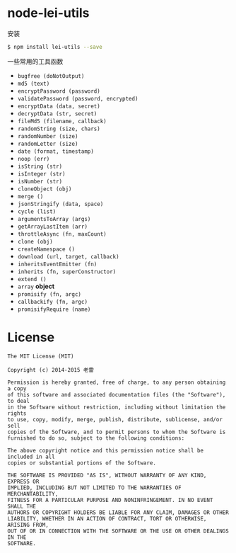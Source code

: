 # node-lei-utils

安装

```bash
$ npm install lei-utils --save
```


一些常用的工具函数

+ `bugfree (doNotOutput)`
+ `md5 (text)`
+ `encryptPassword (password)`
+ `validatePassword (password, encrypted)`
+ `encryptData (data, secret)`
+ `decryptData (str, secret)`
+ `fileMd5 (filename, callback)`
+ `randomString (size, chars)`
+ `randomNumber (size)`
+ `randomLetter (size)`
+ `date (format, timestamp)`
+ `noop (err)`
+ `isString (str)`
+ `isInteger (str)`
+ `isNumber (str)`
+ `cloneObject (obj)`
+ `merge ()`
+ `jsonStringify (data, space)`
+ `cycle (list)`
+ `argumentsToArray (args)`
+ `getArrayLastItem (arr)`
+ `throttleAsync (fn, maxCount)`
+ `clone (obj)`
+ `createNamespace ()`
+ `download (url, target, callback)`
+ `inheritsEventEmitter (fn)`
+ `inherits (fn, superConstructor)`
+ `extend ()`
+ `array` **object**
+ `promisify (fn, argc)`
+ `callbackify (fn, argc)`
+ `promisifyRequire (name)`



# License

```
The MIT License (MIT)

Copyright (c) 2014-2015 老雷

Permission is hereby granted, free of charge, to any person obtaining a copy
of this software and associated documentation files (the "Software"), to deal
in the Software without restriction, including without limitation the rights
to use, copy, modify, merge, publish, distribute, sublicense, and/or sell
copies of the Software, and to permit persons to whom the Software is
furnished to do so, subject to the following conditions:

The above copyright notice and this permission notice shall be included in all
copies or substantial portions of the Software.

THE SOFTWARE IS PROVIDED "AS IS", WITHOUT WARRANTY OF ANY KIND, EXPRESS OR
IMPLIED, INCLUDING BUT NOT LIMITED TO THE WARRANTIES OF MERCHANTABILITY,
FITNESS FOR A PARTICULAR PURPOSE AND NONINFRINGEMENT. IN NO EVENT SHALL THE
AUTHORS OR COPYRIGHT HOLDERS BE LIABLE FOR ANY CLAIM, DAMAGES OR OTHER
LIABILITY, WHETHER IN AN ACTION OF CONTRACT, TORT OR OTHERWISE, ARISING FROM,
OUT OF OR IN CONNECTION WITH THE SOFTWARE OR THE USE OR OTHER DEALINGS IN THE
SOFTWARE.
```
